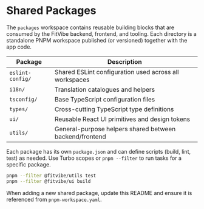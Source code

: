 # Shared Packages

The `packages` workspace contains reusable building blocks that are consumed by the FitVibe backend, frontend, and tooling. Each directory is a standalone PNPM workspace published (or versioned) together with the app code.

| Package            | Description                                                |
| ------------------ | ---------------------------------------------------------- |
| `eslint-config/`   | Shared ESLint configuration used across all workspaces     |
| `i18n/`            | Translation catalogues and helpers                         |
| `tsconfig/`        | Base TypeScript configuration files                        |
| `types/`           | Cross-cutting TypeScript type definitions                  |
| `ui/`              | Reusable React UI primitives and design tokens             |
| `utils/`           | General-purpose helpers shared between backend/frontend    |

Each package has its own `package.json` and can define scripts (build, lint, test) as needed. Use Turbo scopes or `pnpm --filter` to run tasks for a specific package.

```bash
pnpm --filter @fitvibe/utils test
pnpm --filter @fitvibe/ui build
```

When adding a new shared package, update this README and ensure it is referenced from `pnpm-workspace.yaml`.
